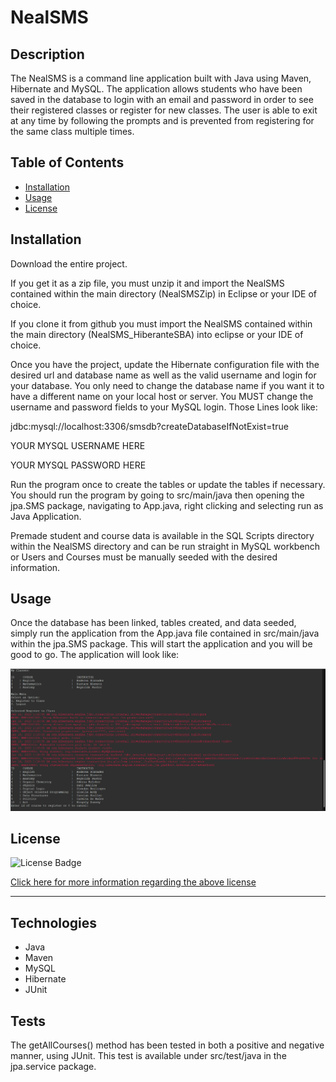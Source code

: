 # NealSMS

  ## Description

   The NealSMS is a command line application built with Java using Maven, Hibernate and MySQL. The application allows students who have been saved in the database to login with an email and password in order to see their registered classes or register for new classes. The user is able to exit at any time by following the prompts and is prevented from registering for the same class multiple times.

  ## Table of Contents 

  - [Installation](#installation)
  - [Usage](#usage)
  - [License](#license)

  ## Installation
  
Download the entire project. 

If you get it as a zip file, you must unzip it and import the NealSMS contained within the main directory (NealSMSZip) in Eclipse or your IDE of choice. 

If you clone it from github you must import the NealSMS contained within the main directory (NealSMS_HiberanteSBA) into eclipse or your IDE of choice.

Once you have the project, update the Hibernate configuration file with the desired url and database name as well as the valid username and login for your database. You only need to change the database name if you want it to have a different name on your local host or server. You MUST change the username and password fields to your MySQL login. Those Lines look like:

<property name="connection.url">jdbc:mysql://localhost:3306/smsdb?createDatabaseIfNotExist=true</property>

<property name="connection.username">YOUR MYSQL USERNAME HERE</property>

<property name="connection.password">YOUR MYSQL PASSWORD HERE</property>

Run the program once to create the tables or update the tables if necessary. You should run the program by going to src/main/java then opening the jpa.SMS package, navigating to App.java, right clicking and selecting run as Java Application. 

Premade student and course data is available in the SQL Scripts directory within the NealSMS directory and can be run straight in MySQL workbench or Users and Courses must be manually seeded with the desired information. 

## Usage

  Once the database has been linked, tables created, and data seeded, simply run the application from the App.java file contained in src/main/java within the jpa.SMS package. This will start the application and you will be good to go. The application will look like: 

  ![SMS Screenshot](https://github.com/Will-Neal/NealSMS_HibernateSBA/blob/main/images/SMS_SS.png?raw=true)
  
  ## License

  ![License Badge](https://img.shields.io/badge/license-MIT-orange?style=plastic=appveyor?raw=true)
  <br>
  
  [Click here for more information regarding the above license](https://opensource.org/licenses/MIT)
    
  ---
    
  ## Technologies

  - Java
  - Maven 
  - MySQL
  - Hibernate
  - JUnit

  ## Tests

  The getAllCourses() method has been tested in both a positive and negative manner, using JUnit. This test is available under src/test/java in the jpa.service package. 
